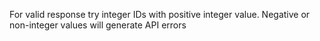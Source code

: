 For valid response try integer IDs with positive integer value. Negative or non-integer values will generate API errors